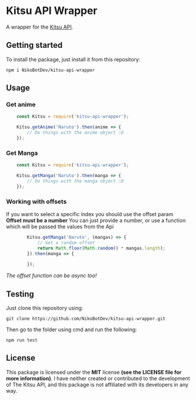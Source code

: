 # Kitsu API Wrapper

A wrapper for the [Kitsu API](https://kitsu.docs.apiary.io).

## Getting started

To install the package, just install it from this repository:

```npm i NikoBotDev/kitsu-api-wrapper```


## Usage

### Get anime

```javascript 
    const Kitsu = require('kitsu-api-wrapper');

    Kitsu.getAnime('Naruto').then(anime => {
        // Do things with the anime object :D
    });

```

### Get Manga

```javascript 
    const Kitsu = require('kitsu-api-wrapper');

    Kitsu.getManga('Naruto').then(manga => {
        // Do things with the manga object :D
    });

```

### Working with offsets

If you want to select a specific index you should use the offset param
**Offset must be a number**
You can just provide a number, or use a function which will be passed the values from the Api
```javascript
        Kitsu.getManga('Naruto', (mangas) => {
            // Get a random offset
            return Math.floor(Math.random() * mangas.length);
        }).then(manga => {
        
        });
```
*The offset function can be async too!*

## Testing

Just clone this repository using:

```git clone https://github.com/NikoBotDev/kitsu-api-wrapper.git```

Then go to the folder using cmd and run the following:

```npm run test```

## License

This package is licensed under the **MIT** license **(see the LICENSE file for more information)**. I have neither created or contributed to the development of The Kitsu API, and this package is not affiliated with its developers in any way.